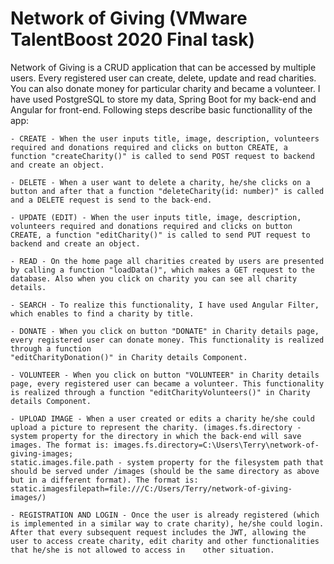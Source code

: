 # Network of Giving (VMware TalentBoost 2020 Final task)
Network of Giving is a CRUD application that can be accessed by multiple users. Every registered user can create, delete, update and read charities.
You can also donate money for particular charity and became a volunteer. I have used PostgreSQL to store my data, Spring Boot for my back-end and Angular for front-end.
Following steps describe basic functionallity of the app:

    - CREATE - When the user inputs title, image, description, volunteers required and donations required and clicks on button CREATE, a function "createCharity()" is called to send POST request to backend and create an object.

    - DELETE - When a user want to delete a charity, he/she clicks on a button and after that a function "deleteCharity(id: number)" is called and a DELETE request is send to the back-end.

    - UPDATE (EDIT) - When the user inputs title, image, description, volunteers required and donations required and clicks on button CREATE, a function "editCharity()" is called to send PUT request to backend and create an object.

    - READ - On the home page all charities created by users are presented by calling a function "loadData()", which makes a GET request to the database. Also when you click on charity you can see all charity details.

    - SEARCH - To realize this functionality, I have used Angular Filter, which enables to find a charity by title.

    - DONATE - When you click on button "DONATE" in Charity details page, every registered user can donate money. This functionality is realized through а function 
    "editCharityDonation()" in Charity details Component.

    - VOLUNTEER - When you click on button "VOLUNTEER" in Charity details page, every registered user can became a volunteer. This functionality is realized through а function "editCharityVolunteers()" in Charity details Component.

    - UPLOAD IMAGE - When a user created or edits a charity he/she could upload a picture to represent the charity. (images.fs.directory - system property for the directory in which the back-end will save images. The format is: images.fs.directory=C:\Users\Terry\network-of-giving-images; 
    static.images.file.path - system property for the filesystem path that should be served under /images (should be the same directory as above but in a different format). The format is: static.imagesfilepath=file:///C:/Users/Terry/network-of-giving-images/)

    - REGISTRATION AND LOGIN - Once the user is already registered (which is implemented in a similar way to crate charity), he/she could login. After that every subsequent request includes the JWT, allowing the user to access create charity, edit charity and other functionalities that he/she is not allowed to access in    other situation.